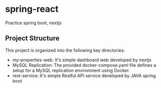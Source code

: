 # spring-react

Practice spring boot, nextjs

## Project Structure

This project is organized into the following key directories:

- my-properties-web: It's simple dashboard web developed by nextjs
- MySQL Replication: The provided docker-compose.yaml file defines a setup for a MySQL replication environment using Docker.
- rest-service: It's simple Restful API service developed by JAVA spring boot
